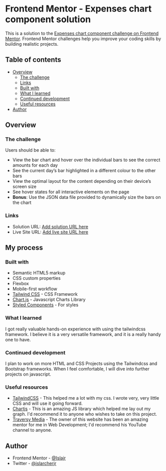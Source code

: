 # Frontend Mentor - Expenses chart component solution

This is a solution to the [Expenses chart component challenge on Frontend Mentor](https://www.frontendmentor.io/challenges/expenses-chart-component-e7yJBUdjwt). Frontend Mentor challenges help you improve your coding skills by building realistic projects. 

## Table of contents

- [Overview](#overview)
  - [The challenge](#the-challenge)
  - [Links](#links)
  - [Built with](#built-with)
  - [What I learned](#what-i-learned)
  - [Continued development](#continued-development)
  - [Useful resources](#useful-resources)
- [Author](#author)

## Overview

### The challenge

Users should be able to:

- View the bar chart and hover over the individual bars to see the correct amounts for each day
- See the current day’s bar highlighted in a different colour to the other bars
- View the optimal layout for the content depending on their device’s screen size
- See hover states for all interactive elements on the page
- **Bonus**: Use the JSON data file provided to dynamically size the bars on the chart

### Links

- Solution URL: [Add solution URL here](https://your-solution-url.com)
- Live Site URL: [Add live site URL here](https://your-live-site-url.com)

## My process

### Built with

- Semantic HTML5 markup
- CSS custom properties
- Flexbox
- Mobile-first workflow
- [Tailwind CSS](https://tailwindcss.com/) - CSS Framework
- [Chart.js](https://chartjs.org/) - Javascript Charts Library
- [Styled Components](https://styled-components.com/) - For styles

### What I learned

I got really valuable hands-on experience with using the tailwindcss framework. I believe it is a very versatile
framework, and it is a really handy one to have.

### Continued development

I plan to work on more HTML and CSS Projects using the Tailwindcss and Bootstrap frameworks.
When I feel comfortable, I will dive into further projects on javascript.

### Useful resources

- [TailwindCSS](https://www.tailwindcss.com) - This helped me a lot with my css. I wrote very, very little CSS and will use it going forward.
- [Chartjs](https://www.chartjs.com) - This is an amazing JS library which helped me lay out my graph. I'd recommend it to anyone who wishes to take on this project.
- [Traversy Media](https://www.traversymedia.com) - The owner of this website has been an amazing mentor for me in Web Development; I'd recommend his YouTube channel to anyone.


## Author

- Frontend Mentor - [@Islajr](https://www.frontendmentor.io/profile/Islajr)
- Twitter - [@islarcherjr](https://www.twitter.com/islarcherjr)